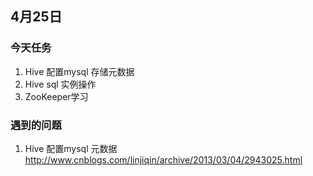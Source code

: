 ## 4月25日

### 今天任务
1. Hive 配置mysql 存储元数据
2. Hive sql 实例操作
3. ZooKeeper学习

### 遇到的问题
1.  Hive 配置mysql 元数据 http://www.cnblogs.com/linjiqin/archive/2013/03/04/2943025.html
